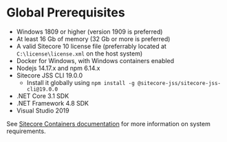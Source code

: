 # Global Prerequisites

- Windows 1809 or higher (version 1909 is preferred)
- At least 16 Gb of memory (32 Gb or more is preferred)
- A valid Sitecore 10 license file (preferrably located at `C:\license\license.xml` on the host system)
- Docker for Windows, with Windows containers enabled
- Nodejs 14.17.x and npm 6.14.x
- Sitecore JSS CLI 19.0.0
  - Install it globally using `npm install -g @sitecore-jss/sitecore-jss-cli@19.0.0`
- .NET Core 3.1 SDK
- .NET Framework 4.8 SDK
- Visual Studio 2019

See [Sitecore Containers documentation](https://doc.sitecore.com/en/developers/101/developer-tools/set-up-the-environment.html) for more information on system requirements.
